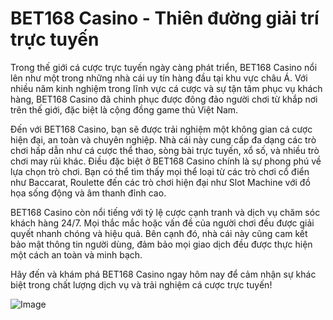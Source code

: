 # BET168 Casino - Thiên đường giải trí trực tuyến

Trong thế giới cá cược trực tuyến ngày càng phát triển, BET168 Casino nổi lên như một trong những nhà cái uy tín hàng đầu tại khu vực châu Á. Với nhiều năm kinh nghiệm trong lĩnh vực cá cược và sự tận tâm phục vụ khách hàng, BET168 Casino đã chinh phục được đông đảo người chơi từ khắp nơi trên thế giới, đặc biệt là cộng đồng game thủ Việt Nam.

Đến với BET168 Casino, bạn sẽ được trải nghiệm một không gian cá cược hiện đại, an toàn và chuyên nghiệp. Nhà cái này cung cấp đa dạng các trò chơi hấp dẫn như cá cược thể thao, sòng bài trực tuyến, xổ số, và nhiều trò chơi may rủi khác. Điều đặc biệt ở BET168 Casino chính là sự phong phú về lựa chọn trò chơi. Bạn có thể tìm thấy mọi thể loại từ các trò chơi cổ điển như Baccarat, Roulette đến các trò chơi hiện đại như Slot Machine với đồ họa sống động và âm thanh đỉnh cao.

BET168 Casino còn nổi tiếng với tỷ lệ cược cạnh tranh và dịch vụ chăm sóc khách hàng 24/7. Mọi thắc mắc hoặc vấn đề của người chơi đều được giải quyết nhanh chóng và hiệu quả. Bên cạnh đó, nhà cái này cũng cam kết bảo mật thông tin người dùng, đảm bảo mọi giao dịch đều được thực hiện một cách an toàn và minh bạch.

Hãy đến và khám phá BET168 Casino ngay hôm nay để cảm nhận sự khác biệt trong chất lượng dịch vụ và trải nghiệm cá cược trực tuyến!  

![Image](https://github.com/user-attachments/assets/bd51ea9f-0666-407b-a7a7-98ead6de688c)